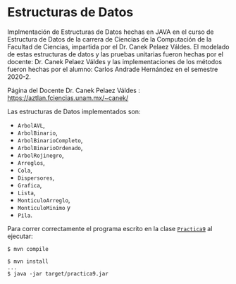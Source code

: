 Estructuras de Datos
====================

Implmentación de Estructuras de Datos hechas en JAVA en el curso de Estructura de Datos de la carrera de Ciencias de la Computación 
de la Facultad de Ciencias, impartida por el Dr. Canek Pelaez Váldes.
El modelado de estas estructuras de datos y las pruebas unitarias fueron hechas por el docente: Dr. Canek Pelaez Váldes y las implementaciones de los 
métodos fueron hechas por el alumno: Carlos Andrade Hernández en el semestre 2020-2.

Página del Docente Dr. Canek Pelaez Váldes : https://aztlan.fciencias.unam.mx/~canek/

Las estructuras de Datos implementados son:
* `ArbolAVL`,
* `ArbolBinario`,
* `ArbolBinarioCompleto`,
* `ArbolBinarioOrdenado`,
* `ArbolRojinegro`,
* `Arreglos`,
* `Cola`,
* `Dispersores`,
* `Grafica`,
* `Lista`,
* `MonticuloArreglo`,
* `MonticuloMinimo` y 
* `Pila`.


Para correr correctamente el programa escrito en la clase
[`Practica9`](https://aztlan.fciencias.unam.mx/gitlab/2020-2-edd/practica9/blob/master/src/main/java/mx/unam/ciencias/edd/Practica9.java)
al ejecutar:
```
$ mvn compile
```

```
$ mvn install
...
$ java -jar target/practica9.jar
```

